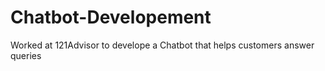 # Chatbot-Developement
 Worked at 121Advisor to develope a Chatbot that helps customers answer queries
